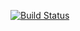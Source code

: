 [![Build Status](https://travis-ci.org/netguru-code-college/krk-18-guardians.svg?branch=master)](https://travis-ci.org/netguru-code-college/krk-18-guardians)